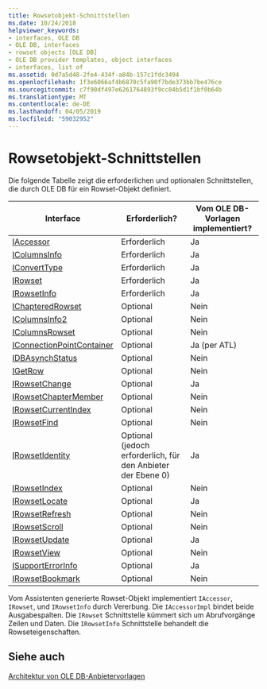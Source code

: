 ```yaml
---
title: Rowsetobjekt-Schnittstellen
ms.date: 10/24/2018
helpviewer_keywords:
- interfaces, OLE DB
- OLE DB, interfaces
- rowset objects [OLE DB]
- OLE DB provider templates, object interfaces
- interfaces, list of
ms.assetid: 0d7a5d48-2fe4-434f-a84b-157c1fdc3494
ms.openlocfilehash: 1f3e6066af4b6870c5fa90f7bde373bb7be476ce
ms.sourcegitcommit: c7f90df497e6261764893f9cc04b5d1f1bf0b64b
ms.translationtype: MT
ms.contentlocale: de-DE
ms.lasthandoff: 04/05/2019
ms.locfileid: "59032952"
---
```

# <a name="rowset-object-interfaces"></a>Rowsetobjekt-Schnittstellen

Die folgende Tabelle zeigt die erforderlichen und optionalen Schnittstellen, die durch OLE DB für ein Rowset-Objekt definiert.

|Interface|Erforderlich?|Vom OLE DB-Vorlagen implementiert?|
|---------------|---------------|--------------------------------------|
|[IAccessor](/previous-versions/windows/desktop/ms719672(v=vs.85))|Erforderlich|Ja|
|[IColumnsInfo](/previous-versions/windows/desktop/ms724541(v=vs.85))|Erforderlich|Ja|
|[IConvertType](/previous-versions/windows/desktop/ms715926(v=vs.85))|Erforderlich|Ja|
|[IRowset](/previous-versions/windows/desktop/ms720986(v=vs.85))|Erforderlich|Ja|
|[IRowsetInfo](/previous-versions/windows/desktop/ms724541(v=vs.85))|Erforderlich|Ja|
|[IChapteredRowset](/previous-versions/windows/desktop/ms718180(v=vs.85))|Optional|Nein|
|[IColumnsInfo2](/previous-versions/windows/desktop/ms712953(v=vs.85))|Optional|Nein|
|[IColumnsRowset](/previous-versions/windows/desktop/ms722657(v=vs.85))|Optional|Nein|
|[IConnectionPointContainer](/windows/desktop/api/ocidl/nn-ocidl-iconnectionpointcontainer)|Optional|Ja (per ATL)|
|[IDBAsynchStatus](/previous-versions/windows/desktop/ms709832(v=vs.85))|Optional|Nein|
|[IGetRow](/previous-versions/windows/desktop/ms718047(v=vs.85))|Optional|Nein|
|[IRowsetChange](/previous-versions/windows/desktop/ms715790(v=vs.85))|Optional|Ja|
|[IRowsetChapterMember](/previous-versions/windows/desktop/ms725430(v=vs.85))|Optional|Nein|
|[IRowsetCurrentIndex](/previous-versions/windows/desktop/ms709700(v=vs.85))|Optional|Nein|
|[IRowsetFind](/previous-versions/windows/desktop/ms724221(v=vs.85))|Optional|Nein|
|[IRowsetIdentity](/previous-versions/windows/desktop/ms715913(v=vs.85))|Optional (jedoch erforderlich, für den Anbieter der Ebene 0)|Ja|
|[IRowsetIndex](/previous-versions/windows/desktop/ms719604(v=vs.85))|Optional|Nein|
|[IRowsetLocate](/previous-versions/windows/desktop/ms721190(v=vs.85))|Optional|Ja|
|[IRowsetRefresh](/previous-versions/windows/desktop/ms714892(v=vs.85))|Optional|Nein|
|[IRowsetScroll](/previous-versions/windows/desktop/ms712984(v=vs.85))|Optional|Nein|
|[IRowsetUpdate](/previous-versions/windows/desktop/ms714401(v=vs.85))|Optional|Ja|
|[IRowsetView](/previous-versions/windows/desktop/ms709755(v=vs.85))|Optional|Nein|
|[ISupportErrorInfo](/previous-versions/windows/desktop/ms715816(v=vs.85))|Optional|Ja|
|[IRowsetBookmark](/previous-versions/windows/desktop/ms714246(v=vs.85))|Optional|Nein|

Vom Assistenten generierte Rowset-Objekt implementiert `IAccessor`, `IRowset`, und `IRowsetInfo` durch Vererbung. Die `IAccessorImpl` bindet beide Ausgabespalten. Die `IRowset` Schnittstelle kümmert sich um Abrufvorgänge Zeilen und Daten. Die `IRowsetInfo` Schnittstelle behandelt die Rowseteigenschaften.

## <a name="see-also"></a>Siehe auch

[Architektur von OLE DB-Anbietervorlagen](../../data/oledb/ole-db-provider-template-architecture.md)<br/>
